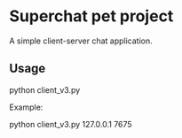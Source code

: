 # Superchat pet project

A simple client-server chat application.

## Usage

python client_v3.py <server ip address> <server port>

Example:

python client_v3.py 127.0.0.1 7675


